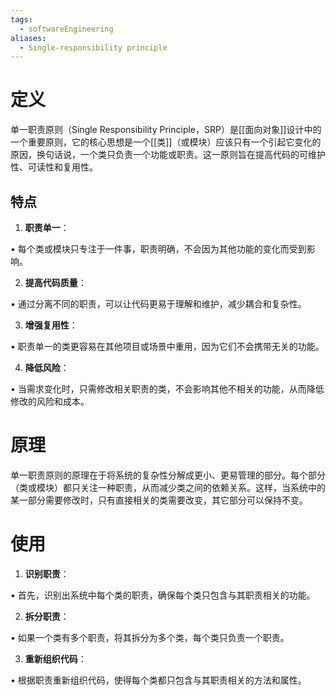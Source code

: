 ```yaml
---
tags:
  - softwareEngineering
aliases:
  - Single-responsibility principle
---
```


# 定义

单一职责原则（Single Responsibility Principle，SRP）是[[面向对象]]设计中的一个重要原则，它的核心思想是一个[[类]]（或模块）应该只有一个引起它变化的原因，换句话说，一个类只负责一个功能或职责。这一原则旨在提高代码的可维护性、可读性和复用性。

## 特点

1. **职责单一**：

• 每个类或模块只专注于一件事，职责明确，不会因为其他功能的变化而受到影响。

2. **提高代码质量**：

• 通过分离不同的职责，可以让代码更易于理解和维护，减少耦合和复杂性。

3. **增强复用性**：

• 职责单一的类更容易在其他项目或场景中重用，因为它们不会携带无关的功能。

4. **降低风险**：

• 当需求变化时，只需修改相关职责的类，不会影响其他不相关的功能，从而降低修改的风险和成本。

# 原理

单一职责原则的原理在于将系统的复杂性分解成更小、更易管理的部分。每个部分（类或模块）都只关注一种职责，从而减少类之间的依赖关系。这样，当系统中的某一部分需要修改时，只有直接相关的类需要改变，其它部分可以保持不变。

# 使用

1. **识别职责**：

• 首先，识别出系统中每个类的职责，确保每个类只包含与其职责相关的功能。

2. **拆分职责**：

• 如果一个类有多个职责，将其拆分为多个类，每个类只负责一个职责。

3. **重新组织代码**：

• 根据职责重新组织代码，使得每个类都只包含与其职责相关的方法和属性。